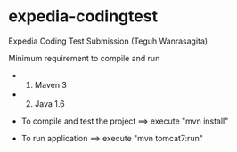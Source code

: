 expedia-codingtest
==================

Expedia Coding Test Submission (Teguh Wanrasagita)

Minimum requirement to compile and run
  * 1. Maven 3
  * 2. Java 1.6

* To compile and test the project ==> execute "mvn install" 
* To run application ==> execute "mvn tomcat7:run" 

